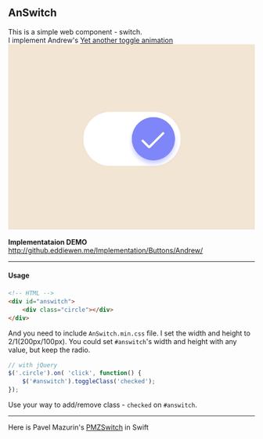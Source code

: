 ## AnSwitch
This is a simple web component - switch.  
I implement Andrew's [Yet another toggle animation](https://dribbble.com/shots/2309834-Yet-another-toggle-animation)
![switch](switch.gif)

__Implementataion DEMO__  
<http://github.eddiewen.me/Implementation/Buttons/Andrew/>

----

#### Usage
~~~html
<!-- HTML -->
<div id="answitch">
	<div class="circle"></div>
</div>
~~~
And you need to include `AnSwitch.min.css` file. I set the width and height to 2/1(200px/100px). You could set `#answitch`'s width and height with any value, but keep the radio.

~~~javascript
// with jQuery
$('.circle').on( 'click', function() {
	$('#answitch').toggleClass('checked');
});
~~~
Use your way to add/remove class - `checked` on `#answitch`.

----
Here is Pavel Mazurin's [PMZSwitch](https://github.com/kovpas/PMZSwitch) in Swift